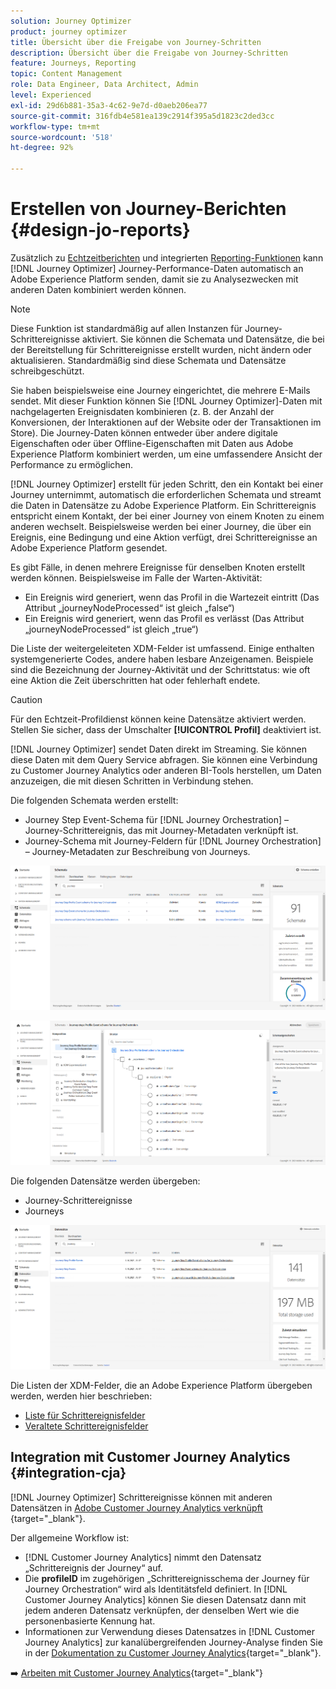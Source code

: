 ```yaml
---
solution: Journey Optimizer
product: journey optimizer
title: Übersicht über die Freigabe von Journey-Schritten
description: Übersicht über die Freigabe von Journey-Schritten
feature: Journeys, Reporting
topic: Content Management
role: Data Engineer, Data Architect, Admin
level: Experienced
exl-id: 29d6b881-35a3-4c62-9e7d-d0aeb206ea77
source-git-commit: 316fdb4e581ea139c2914f395a5d1823c2ded3cc
workflow-type: tm+mt
source-wordcount: '518'
ht-degree: 92%

---
```


# Erstellen von Journey-Berichten {#design-jo-reports}

Zusätzlich zu [Echtzeitberichten](live-report.md) und integrierten [Reporting-Funktionen](report-gs-cja.md) kann [!DNL Journey Optimizer] Journey-Performance-Daten automatisch an Adobe Experience Platform senden, damit sie zu Analysezwecken mit anderen Daten kombiniert werden können.

>[!NOTE]
>
>Diese Funktion ist standardmäßig auf allen Instanzen für Journey-Schrittereignisse aktiviert. Sie können die Schemata und Datensätze, die bei der Bereitstellung für Schrittereignisse erstellt wurden, nicht ändern oder aktualisieren. Standardmäßig sind diese Schemata und Datensätze schreibgeschützt.

Sie haben beispielsweise eine Journey eingerichtet, die mehrere E-Mails sendet. Mit dieser Funktion können Sie [!DNL Journey Optimizer]-Daten mit nachgelagerten Ereignisdaten kombinieren (z. B. der Anzahl der Konversionen, der Interaktionen auf der Website oder der Transaktionen im Store). Die Journey-Daten können entweder über andere digitale Eigenschaften oder über Offline-Eigenschaften mit Daten aus Adobe Experience Platform kombiniert werden, um eine umfassendere Ansicht der Performance zu ermöglichen.

[!DNL Journey Optimizer] erstellt für jeden Schritt, den ein Kontakt bei einer Journey unternimmt, automatisch die erforderlichen Schemata und streamt die Daten in Datensätze zu Adobe Experience Platform. Ein Schrittereignis entspricht einem Kontakt, der bei einer Journey von einem Knoten zu einem anderen wechselt. Beispielsweise werden bei einer Journey, die über ein Ereignis, eine Bedingung und eine Aktion verfügt, drei Schrittereignisse an Adobe Experience Platform gesendet.

Es gibt Fälle, in denen mehrere Ereignisse für denselben Knoten erstellt werden können. Beispielsweise im Falle der Warten-Aktivität:

* Ein Ereignis wird generiert, wenn das Profil in die Wartezeit eintritt (Das Attribut „journeyNodeProcessed“ ist gleich „false“)
* Ein Ereignis wird generiert, wenn das Profil es verlässt (Das Attribut „journeyNodeProcessed“ ist gleich „true“)

Die Liste der weitergeleiteten XDM-Felder ist umfassend. Einige enthalten systemgenerierte Codes, andere haben lesbare Anzeigenamen. Beispiele sind die Bezeichnung der Journey-Aktivität und der Schrittstatus: wie oft eine Aktion die Zeit überschritten hat oder fehlerhaft endete.

>[!CAUTION]
>
>Für den Echtzeit-Profildienst können keine Datensätze aktiviert werden. Stellen Sie sicher, dass der Umschalter **[!UICONTROL Profil]** deaktiviert ist.

[!DNL Journey Optimizer] sendet Daten direkt im Streaming. Sie können diese Daten mit dem Query Service abfragen. Sie können eine Verbindung zu Customer Journey Analytics oder anderen BI-Tools herstellen, um Daten anzuzeigen, die mit diesen Schritten in Verbindung stehen.

Die folgenden Schemata werden erstellt:

* Journey Step Event-Schema für [!DNL Journey Orchestration] – Journey-Schrittereignis, das mit Journey-Metadaten verknüpft ist.
* Journey-Schema mit Journey-Feldern für [!DNL Journey Orchestration] – Journey-Metadaten zur Beschreibung von Journeys.

![](assets/sharing1.png)

![](assets/sharing2.png)

Die folgenden Datensätze werden übergeben:

* Journey-Schrittereignisse
* Journeys

![](assets/sharing3.png)

Die Listen der XDM-Felder, die an Adobe Experience Platform übergeben werden, werden hier beschrieben:

* [Liste für Schrittereignisfelder](../reports/sharing-field-list.md)
* [Veraltete Schrittereignisfelder](../reports/sharing-legacy-fields.md)

## Integration mit Customer Journey Analytics {#integration-cja}

[!DNL Journey Optimizer] Schrittereignisse können mit anderen Datensätzen in [Adobe Customer Journey Analytics verknüpft ](https://experienceleague.adobe.com/docs/analytics-platform/using/cja-overview/cja-overview.html?lang=de){target="_blank"}.

Der allgemeine Workflow ist:

* [!DNL Customer Journey Analytics] nimmt den Datensatz „Schrittereignis der Journey“ auf.
* Die **profileID** im zugehörigen „Schrittereignisschema der Journey für Journey Orchestration“ wird als Identitätsfeld definiert. In [!DNL Customer Journey Analytics] können Sie diesen Datensatz dann mit jedem anderen Datensatz verknüpfen, der denselben Wert wie die personenbasierte Kennung hat.
* Informationen zur Verwendung dieses Datensatzes in [!DNL Customer Journey Analytics] zur kanalübergreifenden Journey-Analyse finden Sie in der [Dokumentation zu Customer Journey Analytics](https://experienceleague.adobe.com/docs/analytics-platform/using/cja-usecases/cross-channel.html?lang=de){target="_blank"}.

➡️ [Arbeiten mit Customer Journey Analytics](cja-ajo.md){target="_blank"}
